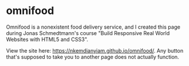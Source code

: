 # omnifood
Omnifood is a nonexistent food delivery service, and I created this page during Jonas Schmedtmann's course "Build Responsive Real World Websites with HTML5 and CSS3".

View the site here: https://nkemdianyiam.github.io/omnifood/. Any button that's supposed to take you to another page does not actually function.
